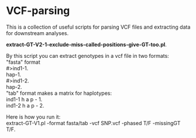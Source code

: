 # VCF-parsing
This is a collection of useful scripts for parsing VCF files and extracting data for downstream analyses.

**extract-GT-V2-1-exclude-miss-called-positions-give-GT-too.pl**. 

By this script you can extract genotypes in a vcf file in two formats:  
"fasta" format  
#>ind1-1.  
hap-1.  
#>ind1-2.  
hap-2.  
"tab" format makes a matrix for haplotypes:  
ind1-1	h	a	p	-	1.  
ind1-2	h	a	p	-	2.   


Here is how you run it:   
extract-GT-V1.pl -format fasta/tab -vcf SNP.vcf -phased T/F -missingGT T/F. 



